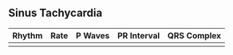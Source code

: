 ## Sinus Tachycardia
| Rhythm | Rate | P Waves | PR Interval    | QRS Complex    |
| ------ | ---- | ------- | --- | --- |
|        |      |         |     |     |